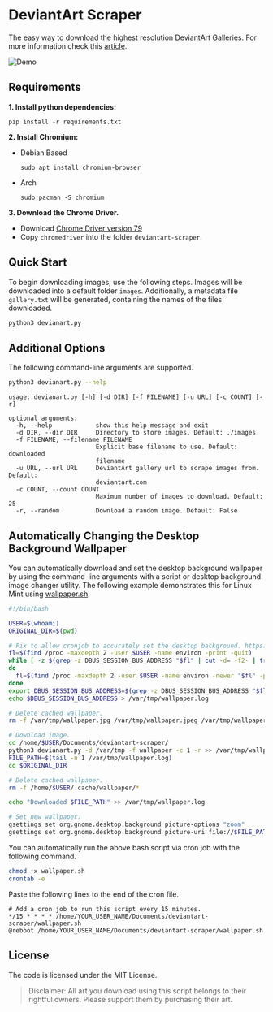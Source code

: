 # DeviantArt Scraper

The easy way to download the highest resolution DeviantArt Galleries. For more information check this [article](https://mlvnt.com/blog/tech/2018/05/scraping-deviantart/).

![Demo](demo.gif)

## Requirements

**1. Install python dependencies:**

```
pip install -r requirements.txt
```

**2. Install Chromium:**

- Debian Based

    ```
    sudo apt install chromium-browser
    ```

- Arch

    ```
    sudo pacman -S chromium
    ```

**3. Download the Chrome Driver.**

- Download [Chrome Driver version 79](https://chromedriver.storage.googleapis.com/index.html?path=79.0.3945.36/)
- Copy `chromedriver` into the folder `deviantart-scraper`.


## Quick Start

To begin downloading images, use the following steps. Images will be downloaded into a default folder `images`. Additionally, a metadata file `gallery.txt` will be generated, containing the names of the files downloaded.

```bash
python3 devianart.py
```

## Additional Options

The following command-line arguments are supported.

```bash
python3 devianart.py --help
```

```text
usage: devianart.py [-h] [-d DIR] [-f FILENAME] [-u URL] [-c COUNT] [-r]

optional arguments:
  -h, --help            show this help message and exit
  -d DIR, --dir DIR     Directory to store images. Default: ./images
  -f FILENAME, --filename FILENAME
                        Explicit base filename to use. Default: downloaded
                        filename
  -u URL, --url URL     DeviantArt gallery url to scrape images from. Default:
                        deviantart.com
  -c COUNT, --count COUNT
                        Maximum number of images to download. Default: 25
  -r, --random          Download a random image. Default: False
```

## Automatically Changing the Desktop Background Wallpaper

You can automatically download and set the desktop background wallpaper by using the command-line arguments with a script or desktop background image changer utility. The following example demonstrates this for Linux Mint using [wallpaper.sh](wallpaper.sh).

```bash
#!/bin/bash

USER=$(whoami)
ORIGINAL_DIR=$(pwd)

# Fix to allow cronjob to accurately set the desktop background. https://askubuntu.com/a/198508
fl=$(find /proc -maxdepth 2 -user $USER -name environ -print -quit)
while [ -z $(grep -z DBUS_SESSION_BUS_ADDRESS "$fl" | cut -d= -f2- | tr -d '\000' ) ]
do
  fl=$(find /proc -maxdepth 2 -user $USER -name environ -newer "$fl" -print -quit)
done
export DBUS_SESSION_BUS_ADDRESS=$(grep -z DBUS_SESSION_BUS_ADDRESS "$fl" | cut -d= -f2-)
echo $DBUS_SESSION_BUS_ADDRESS > /var/tmp/wallpaper.log

# Delete cached wallpaper.
rm -f /var/tmp/wallpaper.jpg /var/tmp/wallpaper.jpeg /var/tmp/wallpaper.gif /var/tmp/wallpaper.png

# Download image.
cd /home/$USER/Documents/deviantart-scraper/
python3 devianart.py -d /var/tmp -f wallpaper -c 1 -r >> /var/tmp/wallpaper.log
FILE_PATH=$(tail -n 1 /var/tmp/wallpaper.log)
cd $ORIGINAL_DIR

# Delete cached wallpaper.
rm -f /home/$USER/.cache/wallpaper/*

echo "Downloaded $FILE_PATH" >> /var/tmp/wallpaper.log

# Set new wallpaper.
gsettings set org.gnome.desktop.background picture-options "zoom"
gsettings set org.gnome.desktop.background picture-uri file://$FILE_PATH
```

You can automatically run the above bash script via cron job with the following command.

```bash
chmod +x wallpaper.sh
crontab -e
```

Paste the following lines to the end of the cron file.

```
# Add a cron job to run this script every 15 minutes.
*/15 * * * * /home/YOUR_USER_NAME/Documents/deviantart-scraper/wallpaper.sh
@reboot /home/YOUR_USER_NAME/Documents/deviantart-scraper/wallpaper.sh
```

## License

The code is licensed under the MIT License.

> Disclaimer: All art you download using this script belongs to their rightful owners. Please support them by purchasing their art.
